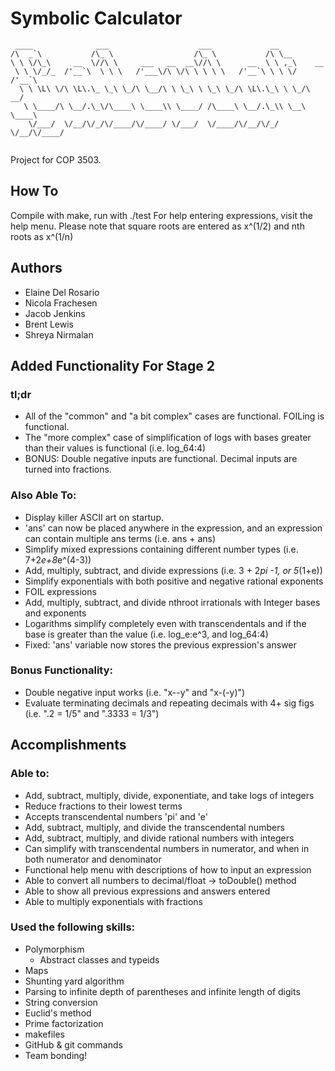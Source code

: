 # Symbolic Calculator
```
 ____              ___                    ___             __
/\  _`\           /\_ \                  /\_ \           /\ \__
\ \ \/\_\     __  \//\ \     ___   __  __\//\ \      __  \ \ ,_\    __
 \ \ \/_/_  /'__`\  \ \ \   /'___\/\ \/\ \ \ \ \   /'__`\ \ \ \/  /'__`\
  \ \ \L\ \/\ \L\.\_ \_\ \_/\ \__/\ \ \_\ \ \_\ \_/\ \L\.\_\ \ \_/\  __/
   \ \____/\ \__/.\_\/\____\ \____\\ \____/ /\____\ \__/.\_\\ \__\ \____\
    \/___/  \/__/\/_/\/____/\/____/ \/___/  \/____/\/__/\/_/ \/__/\/____/
    
```

Project for COP 3503.

## How To
Compile with make, run with ./test
For help entering expressions, visit the help menu.
Please note that square roots are entered as x^(1/2) and nth roots as x^(1/n)

## Authors
- Elaine Del Rosario
- Nicola Frachesen
- Jacob Jenkins
- Brent Lewis
- Shreya Nirmalan

## Added Functionality For Stage 2
### tl;dr
- All of the "common" and "a bit complex" cases are functional. FOILing is functional. 
- The "more complex" case of simplification of logs with bases greater than their values is functional (i.e. log_64:4)
- BONUS: Double negative inputs are functional. Decimal inputs are turned into fractions.

### Also Able To:
- Display killer ASCII art on startup.
- 'ans' can now be placed anywhere in the expression, and an expression can contain multiple ans terms (i.e. ans + ans)
- Simplify mixed expressions containing different number types (i.e. 7+2*e+8*e^(4-3))
- Add, multiply, subtract, and divide expressions (i.e. 3 + 2*pi -1, or 5*(1+e))
- Simplify exponentials with both positive and negative rational exponents
- FOIL expressions
- Add, multiply, subtract, and divide nthroot irrationals with Integer bases and exponents
- Logarithms simplify completely even with transcendentals and if the base is greater than the value (i.e. log_e:e^3, and log_64:4)
- Fixed: 'ans' variable now stores the previous expression's answer

### Bonus Functionality:
- Double negative input works (i.e. "x--y" and "x-(-y)")
- Evaluate terminating decimals and repeating decimals with 4+ sig figs (i.e. ".2 = 1/5" and ".3333 = 1/3")

## Accomplishments
### Able to:
- Add, subtract, multiply, divide, exponentiate, and take logs of integers
- Reduce fractions to their lowest terms
- Accepts transcendental numbers 'pi' and 'e'
- Add, subtract, multiply, and divide the transcendental numbers
- Add, subtract, multiply, and divide rational numbers with integers
- Can simplify with transcendental numbers in numerator, and when in both numerator and denominator
- Functional help menu with descriptions of how to input an expression
- Able to convert all numbers to decimal/float -> toDouble() method
- Able to show all previous expressions and answers entered
- Able to multiply exponentials with fractions

### Used the following skills:
- Polymorphism
	- Abstract classes and typeids
- Maps
- Shunting yard algorithm
- Parsing to infinite depth of parentheses and infinite length of digits
- String conversion
- Euclid's method
- Prime factorization
- makefiles
- GitHub & git commands
- Team bonding!


